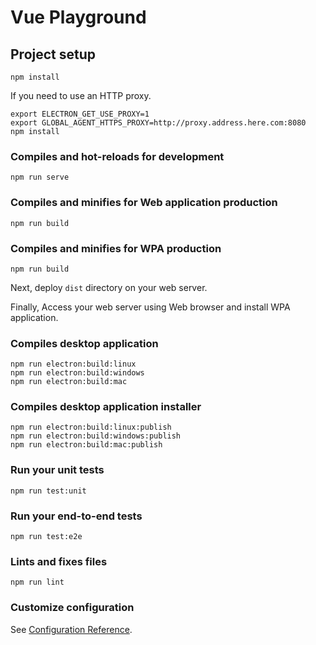# Vue Playground

## Project setup
```
npm install
```

If you need to use an HTTP proxy.
```
export ELECTRON_GET_USE_PROXY=1
export GLOBAL_AGENT_HTTPS_PROXY=http://proxy.address.here.com:8080
npm install
```

### Compiles and hot-reloads for development
```
npm run serve
```

### Compiles and minifies for Web application production
```
npm run build
```

### Compiles and minifies for WPA production
```
npm run build
```

Next, deploy `dist` directory on your web server.

Finally, Access your web server using Web browser and install WPA application.

### Compiles desktop application
```
npm run electron:build:linux
npm run electron:build:windows
npm run electron:build:mac
```
### Compiles desktop application installer
```
npm run electron:build:linux:publish
npm run electron:build:windows:publish
npm run electron:build:mac:publish
```

### Run your unit tests
```
npm run test:unit
```

### Run your end-to-end tests
```
npm run test:e2e
```

### Lints and fixes files
```
npm run lint
```

### Customize configuration
See [Configuration Reference](https://cli.vuejs.org/config/).
